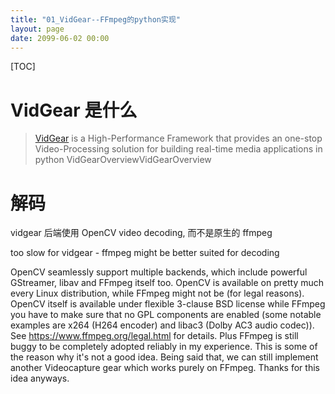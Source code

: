 ```yaml
---
title: "01_VidGear--FFmpeg的python实现"
layout: page
date: 2099-06-02 00:00
---
```


[TOC]

# VidGear 是什么
> [VidGear](https://abhitronix.github.io/vidgear/) is a High-Performance Framework that provides an one-stop Video-Processing solution for building real-time media applications in python
VidGearOverviewVidGearOverview

# 解码
vidgear 后端使用 OpenCV video decoding, 而不是原生的 ffmpeg

 too slow for vidgear - ffmpeg might be better suited for decoding


 OpenCV seamlessly support multiple backends, which include powerful GStreamer, libav and FFmpeg itself too.
OpenCV is available on pretty much every Linux distribution, while FFmpeg might not be (for legal reasons).
OpenCV itself is available under flexible 3-clause BSD license while FFmpeg you have to make sure that no GPL components are enabled (some notable examples are x264 (H264 encoder) and libac3 (Dolby AC3 audio codec)). See https://www.ffmpeg.org/legal.html for details.
Plus FFmpeg is still buggy to be completely adopted reliably in my experience.
This is some of the reason why it's not a good idea. Being said that, we can still implement another Videocapture gear which works purely on FFmpeg. Thanks for this idea anyways.

